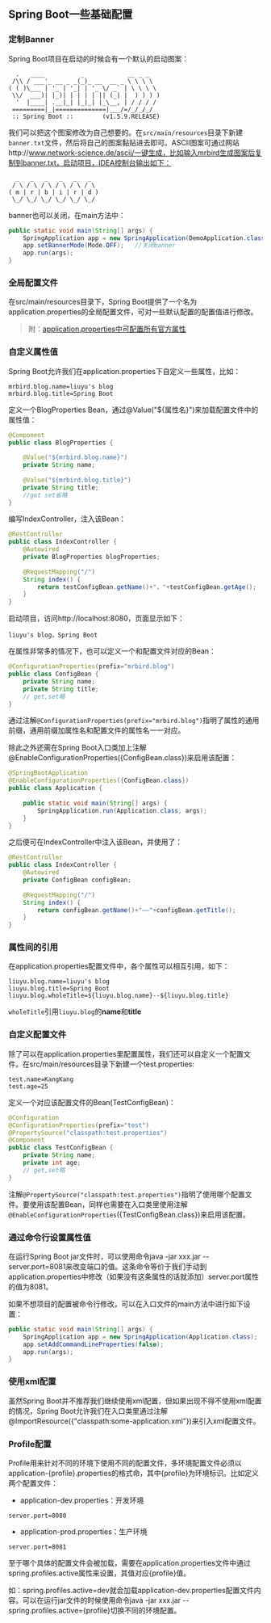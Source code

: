 ## Spring Boot一些基础配置
### 定制Banner
Spring Boot项目在启动的时候会有一个默认的启动图案：
```
  .   ____          _            __ _ _
 /\\ / ___'_ __ _ _(_)_ __  __ _ \ \ \ \
( ( )\___ | '_ | '_| | '_ \/ _` | \ \ \ \
 \\/  ___)| |_)| | | | | || (_| |  ) ) ) )
  '  |____| .__|_| |_|_| |_\__, | / / / /
 =========|_|==============|___/=/_/_/_/
 :: Spring Boot ::        (v1.5.9.RELEASE)
```

我们可以把这个图案修改为自己想要的。在`src/main/resources`目录下新建`banner.txt`文件，然后将自己的图案黏贴进去即可。ASCII图案可通过网站http://www.network-science.de/ascii/一键生成，比如输入mrbird生成图案后复制到banner.txt，启动项目，IDEA控制台输出如下：
```
  _   _   _   _   _   _  
 / \ / \ / \ / \ / \ / \ 
( m | r | b | i | r | d )
 \_/ \_/ \_/ \_/ \_/ \_/ 
```

banner也可以关闭，在main方法中：
```java
public static void main(String[] args) {
    SpringApplication app = new SpringApplication(DemoApplication.class);
    app.setBannerMode(Mode.OFF);   //关闭banner
    app.run(args);
}
```

### 全局配置文件
在src/main/resources目录下，Spring Boot提供了一个名为application.properties的全局配置文件，可对一些默认配置的配置值进行修改。

> 附：[application.properties中可配置所有官方属性](https://docs.spring.io/spring-boot/docs/current/reference/html/appendix-application-properties.html)


### 自定义属性值
Spring Boot允许我们在application.properties下自定义一些属性，比如：

````
mrbird.blog.name=liuyu's blog
mrbird.blog.title=Spring Boot
````

定义一个BlogProperties Bean，通过@Value("${属性名}")来加载配置文件中的属性值：

````java
@Component
public class BlogProperties {
	
	@Value("${mrbird.blog.name}")
	private String name;
	
	@Value("${mrbird.blog.title}")
	private String title;
	//get set省略
}
````

编写IndexController，注入该Bean：

````java
@RestController
public class IndexController {
	@Autowired
	private BlogProperties blogProperties;
	
	@RequestMapping("/")
	String index() {
		return testConfigBean.getName()+"，"+testConfigBean.getAge();
	}
}
````
启动项目，访问http://localhost:8080，页面显示如下：
````
liuyu's blog，Spring Boot
````



在属性非常多的情况下，也可以定义一个和配置文件对应的Bean：
```java
@ConfigurationProperties(prefix="mrbird.blog")
public class ConfigBean {
    private String name;
    private String title;
    // get,set略
}
```

通过注解`@ConfigurationProperties(prefix="mrbird.blog")`指明了属性的通用前缀，通用前缀加属性名和配置文件的属性名一一对应。

除此之外还需在Spring Boot入口类加上注解@EnableConfigurationProperties({ConfigBean.class})来启用该配置：
```java
@SpringBootApplication
@EnableConfigurationProperties({ConfigBean.class})
public class Application {
	
    public static void main(String[] args) {
        SpringApplication.run(Application.class, args);
    }
}
```

之后便可在IndexController中注入该Bean，并使用了：
```java
@RestController
public class IndexController {
    @Autowired
    private ConfigBean configBean;
    
    @RequestMapping("/")
    String index() {
        return configBean.getName()+"——"+configBean.getTitle();
    }
}
```

### 属性间的引用

在application.properties配置文件中，各个属性可以相互引用，如下：
```
liuyu.blog.name=liuyu's blog
liuyu.blog.title=Spring Boot
liuyu.blog.wholeTitle=${liuyu.blog.name}--${liuyu.blog.title}
```
`wholeTitle`引用`liuyu.blog`的**name**和**title**

### 自定义配置文件

除了可以在application.properties里配置属性，我们还可以自定义一个配置文件。在src/main/resources目录下新建一个test.properties:

```
test.name=KangKang
test.age=25
```

定义一个对应该配置文件的Bean(TestConfigBean)：
```java
@Configuration
@ConfigurationProperties(prefix="test")
@PropertySource("classpath:test.properties")
@Component
public class TestConfigBean {
    private String name;
    private int age;
    // get,set略
}
```

注解`@PropertySource("classpath:test.properties")`指明了使用哪个配置文件。要使用该配置Bean，同样也需要在入口类里使用注解`@EnableConfigurationProperties`({TestConfigBean.class})来启用该配置。


### 通过命令行设置属性值
在运行Spring Boot jar文件时，可以使用命令java -jar xxx.jar --server.port=8081来改变端口的值。这条命令等价于我们手动到application.properties中修改（如果没有这条属性的话就添加）server.port属性的值为8081。

如果不想项目的配置被命令行修改，可以在入口文件的main方法中进行如下设置：
```java
public static void main(String[] args) {
    SpringApplication app = new SpringApplication(Application.class);
    app.setAddCommandLineProperties(false);
    app.run(args);
}
```

### 使用xml配置
虽然Spring Boot并不推荐我们继续使用xml配置，但如果出现不得不使用xml配置的情况，Spring Boot允许我们在入口类里通过注解@ImportResource({"classpath:some-application.xml"})来引入xml配置文件。


### Profile配置
Profile用来针对不同的环境下使用不同的配置文件，多环境配置文件必须以application-{profile}.properties的格式命，其中{profile}为环境标识。比如定义两个配置文件：

* application-dev.properties：开发环境
```
server.port=8080
```

* application-prod.properties：生产环境
```
server.port=8081
```

至于哪个具体的配置文件会被加载，需要在application.properties文件中通过spring.profiles.active属性来设置，其值对应{profile}值。

如：spring.profiles.active=dev就会加载application-dev.properties配置文件内容。可以在运行jar文件的时候使用命令java -jar xxx.jar --spring.profiles.active={profile}切换不同的环境配置。